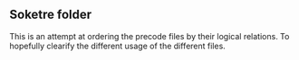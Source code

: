 ## Soketre folder

This is an attempt at ordering the precode files by their logical relations. To hopefully clearify the different usage of the different files.
